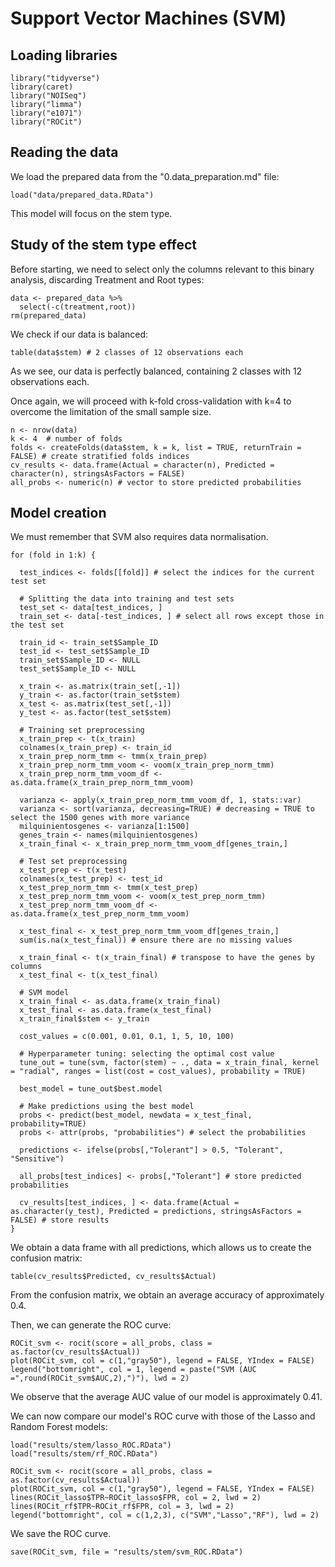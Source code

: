 # Support Vector Machines (SVM)

## Loading libraries

```
library("tidyverse")
library(caret)
library("NOISeq")
library("limma")
library("e1071")
library("ROCit")
```

## Reading the data

We load the prepared data from the "0.data_preparation.md" file:

```
load("data/prepared_data.RData")
```

This model will focus on the stem type.

## Study of the stem type effect

Before starting, we need to select only the columns relevant to this binary analysis, discarding Treatment and Root types:

```
data <- prepared_data %>%
  select(-c(treatment,root))
rm(prepared_data)
```

We check if our data is balanced:

```
table(data$stem) # 2 classes of 12 observations each
```

As we see, our data is perfectly balanced, containing 2 classes with 12 observations each. 

Once again, we will proceed with k-fold cross-validation with k=4 to overcome the limitation of the small sample size.

```
n <- nrow(data)
k <- 4  # number of folds
folds <- createFolds(data$stem, k = k, list = TRUE, returnTrain = FALSE) # create stratified folds indices
cv_results <- data.frame(Actual = character(n), Predicted = character(n), stringsAsFactors = FALSE)
all_probs <- numeric(n) # vector to store predicted probabilities
```

## Model creation

We must remember that SVM also requires data normalisation.

```
for (fold in 1:k) {

  test_indices <- folds[[fold]] # select the indices for the current test set
  
  # Splitting the data into training and test sets
  test_set <- data[test_indices, ]
  train_set <- data[-test_indices, ] # select all rows except those in the test set

  train_id <- train_set$Sample_ID
  test_id <- test_set$Sample_ID
  train_set$Sample_ID <- NULL
  test_set$Sample_ID <- NULL
  
  x_train <- as.matrix(train_set[,-1])
  y_train <- as.factor(train_set$stem)
  x_test <- as.matrix(test_set[,-1])
  y_test <- as.factor(test_set$stem)
  
  # Training set preprocessing
  x_train_prep <- t(x_train)
  colnames(x_train_prep) <- train_id
  x_train_prep_norm_tmm <- tmm(x_train_prep)
  x_train_prep_norm_tmm_voom <- voom(x_train_prep_norm_tmm)
  x_train_prep_norm_tmm_voom_df <- as.data.frame(x_train_prep_norm_tmm_voom)
  
  varianza <- apply(x_train_prep_norm_tmm_voom_df, 1, stats::var)
  varianza <- sort(varianza, decreasing=TRUE) # decreasing = TRUE to select the 1500 genes with more variance
  milquinientosgenes <- varianza[1:1500]
  genes_train <- names(milquinientosgenes)
  x_train_final <- x_train_prep_norm_tmm_voom_df[genes_train,]
  
  # Test set preprocessing
  x_test_prep <- t(x_test)
  colnames(x_test_prep) <- test_id
  x_test_prep_norm_tmm <- tmm(x_test_prep)
  x_test_prep_norm_tmm_voom <- voom(x_test_prep_norm_tmm)
  x_test_prep_norm_tmm_voom_df <- as.data.frame(x_test_prep_norm_tmm_voom)
  
  x_test_final <- x_test_prep_norm_tmm_voom_df[genes_train,]
  sum(is.na(x_test_final)) # ensure there are no missing values
  
  x_train_final <- t(x_train_final) # transpose to have the genes by columns
  x_test_final <- t(x_test_final)
  
  # SVM model
  x_train_final <- as.data.frame(x_train_final)
  x_test_final <- as.data.frame(x_test_final)
  x_train_final$stem <- y_train

  cost_values = c(0.001, 0.01, 0.1, 1, 5, 10, 100)
  
  # Hyperparameter tuning: selecting the optimal cost value
  tune_out = tune(svm, factor(stem) ~ ., data = x_train_final, kernel = "radial", ranges = list(cost = cost_values), probability = TRUE)
  
  best_model = tune_out$best.model
  
  # Make predictions using the best model
  probs <- predict(best_model, newdata = x_test_final, probability=TRUE)
  probs <- attr(probs, "probabilities") # select the probabilities
  
  predictions <- ifelse(probs[,"Tolerant"] > 0.5, "Tolerant", "Sensitive")

  all_probs[test_indices] <- probs[,"Tolerant"] # store predicted probabilities
  
  cv_results[test_indices, ] <- data.frame(Actual = as.character(y_test), Predicted = predictions, stringsAsFactors = FALSE) # store results
}
```

We obtain a data frame with all predictions, which allows us to create the confusion matrix:

```
table(cv_results$Predicted, cv_results$Actual)
```

From the confusion matrix, we obtain an average accuracy of approximately 0.4.

Then, we can generate the ROC curve:

```
ROCit_svm <- rocit(score = all_probs, class = as.factor(cv_results$Actual))
plot(ROCit_svm, col = c(1,"gray50"), legend = FALSE, YIndex = FALSE)
legend("bottomright", col = 1, legend = paste("SVM (AUC =",round(ROCit_svm$AUC,2),")"), lwd = 2)
```

We observe that the average AUC value of our model is approximately 0.41.

We can now compare our model's ROC curve with those of the Lasso and Random Forest models:

```
load("results/stem/lasso_ROC.RData")
load("results/stem/rf_ROC.RData")

ROCit_svm <- rocit(score = all_probs, class = as.factor(cv_results$Actual))
plot(ROCit_svm, col = c(1,"gray50"), legend = FALSE, YIndex = FALSE)
lines(ROCit_lasso$TPR~ROCit_lasso$FPR, col = 2, lwd = 2)
lines(ROCit_rf$TPR~ROCit_rf$FPR, col = 3, lwd = 2)
legend("bottomright", col = c(1,2,3), c("SVM","Lasso","RF"), lwd = 2)
```

We save the ROC curve.

```
save(ROCit_svm, file = "results/stem/svm_ROC.RData")
```
